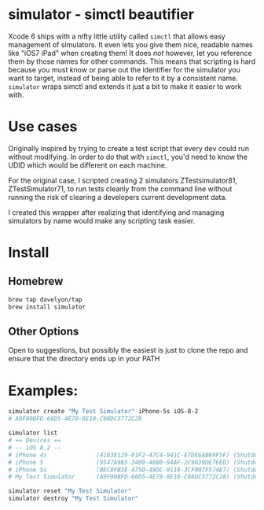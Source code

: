 # simulator - simctl beautifier

Xcode 6 ships with a nifty little utility called `simctl` that allows easy management of simulators. It even lets you give them nice, readable names like "iOS7 iPad" when creating them! It does *not* however, let you reference them by those names for other commands. This means that scripting is hard because you must know or parse out the identifier for the simulator you want to target, instead of being able to refer to it by a consistent name. `simulator` wraps simctl and extends it just a bit to make it easier to work with.

# Use cases

Originally inspired by trying to create a test script that every dev could run without modifying. In order to do that with `simctl`, you'd need to know the UDID which would be different on each machine.

For the original case, I scripted creating 2 simulators ZTestsimulator81, ZTestSimulator71, to run tests cleanly from the command line without running the risk of clearing a developers current development data. 

I created this wrapper after realizing that identifying and managing simulators by name would make any scripting task easier.
 
# Install

## Homebrew

```sh
brew tap davelyon/tap
brew install simulator
```

## Other Options

Open to suggestions, but possibly the easiest is just to clone the repo and ensure that the directory ends up in your PATH

# Examples:

``` sh
simulator create "My Test Simulator" iPhone-5s iOS-8-2 
# A9F00BFD-66D5-4E78-8E18-C08DC3772C28

simulator list
# == Devices ==
# -- iOS 8.2 --
# iPhone 4s           	 (4183E129-01F2-47C4-941C-E7DE6AB69F5F) (Shutdown)
# iPhone 5            	 (9547A985-3409-48B0-94AF-2C9639DE76ED) (Shutdown)
# iPhone 5s           	 (BEC8FB3E-475D-49DC-9119-3CF007F574E7) (Shutdown)
# My Test Simulator   	 (A9F00BFD-66D5-4E78-8E18-C08DC3772C28) (Shutdown)

simulator reset "My Test Simulator"
simulator destroy "My Test Simulator" 
```
